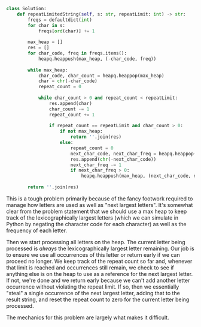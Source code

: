 ```python
class Solution:
    def repeatLimitedString(self, s: str, repeatLimit: int) -> str:
        freqs = defaultdict(int)
        for char in s:
            freqs[ord(char)] += 1
            
        max_heap = []
        res = []
        for char_code, freq in freqs.items():
            heapq.heappush(max_heap, (-char_code, freq))
            
        while max_heap:
            char_code, char_count = heapq.heappop(max_heap)
            char = chr(-char_code)
            repeat_count = 0
            
            while char_count > 0 and repeat_count < repeatLimit:
                res.append(char)
                char_count -= 1
                repeat_count += 1
                
                if repeat_count == repeatLimit and char_count > 0:
                    if not max_heap:
                        return ''.join(res)
                    else:
                        repeat_count = 0
                        next_char_code, next_char_freq = heapq.heappop(max_heap)
                        res.append(chr(-next_char_code))
                        next_char_freq -= 1
                        if next_char_freq > 0:
                            heapq.heappush(max_heap, (next_char_code, next_char_freq))
            
        return ''.join(res)
```

This is a tough problem primarily because of the fancy footwork required to manage how letters are used as well as "next largest letters". It's somewhat clear from the problem statement that we should use a max heap to keep track of the lexicographically largest letters (which we can simulate in Python by negating the character code for each character) as well as the frequency of each letter.

Then we start processing all letters on the heap. The current letter being processed is *always* the lexicographically largest letter remaining. Our job is to ensure we use all occurrences of this letter or return early if we can proceed no longer. We keep track of the repeat count so far and, whenever that limit is reached and occurrences still remain, we check to see if anything else is on the heap to use as a reference for the next largest letter. If not, we're done and we return early because we can't add another letter occurrence without violating the repeat limit. If so, then we essentially "steal" a single occurrence of the next largest letter, adding that to the result string, and reset the repeat count to zero for the current letter being processed.

The mechanics for this problem are largely what makes it difficult.